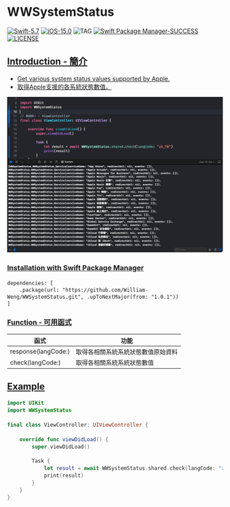 # WWSystemStatus

[![Swift-5.7](https://img.shields.io/badge/Swift-5.7-orange.svg?style=flat)](https://developer.apple.com/swift/) [![iOS-15.0](https://img.shields.io/badge/iOS-15.0-pink.svg?style=flat)](https://developer.apple.com/swift/) ![TAG](https://img.shields.io/github/v/tag/William-Weng/WWSystemStatus) [![Swift Package Manager-SUCCESS](https://img.shields.io/badge/Swift_Package_Manager-SUCCESS-blue.svg?style=flat)](https://developer.apple.com/swift/) [![LICENSE](https://img.shields.io/badge/LICENSE-MIT-yellow.svg?style=flat)](https://developer.apple.com/swift/)

## [Introduction - 簡介](https://swiftpackageindex.com/William-Weng)
- [Get various system status values ​​supported by Apple.](https://www.apple.com/support/systemstatus/)
- [取得Apple支援的各系統狀態數值。](https://www.apple.com/tw/support/systemstatus/)

![WWSystemStatus](./Example.png)

### [Installation with Swift Package Manager](https://medium.com/彼得潘的-swift-ios-app-開發問題解答集/使用-spm-安裝第三方套件-xcode-11-新功能-2c4ffcf85b4b)
```
dependencies: [
    .package(url: "https://github.com/William-Weng/WWSystemStatus.git", .upToNextMajor(from: "1.0.1"))
]
```

### [Function - 可用函式](https://gitbook.swiftgg.team/swift/swift-jiao-cheng)
|函式|功能|
|-|-|
|response(langCode:)|取得各相關系統系統狀態數值原始資料|
|check(langCode:)|取得各相關系統系統狀態數值|

## [Example](https://ezgif.com/video-to-webp)
```swift
import UIKit
import WWSystemStatus

final class ViewController: UIViewController {
    
    override func viewDidLoad() {
        super.viewDidLoad()
        
        Task {
            let result = await WWSystemStatus.shared.check(langCode: "zh_TW")
            print(result)
        }
    }
}
```
